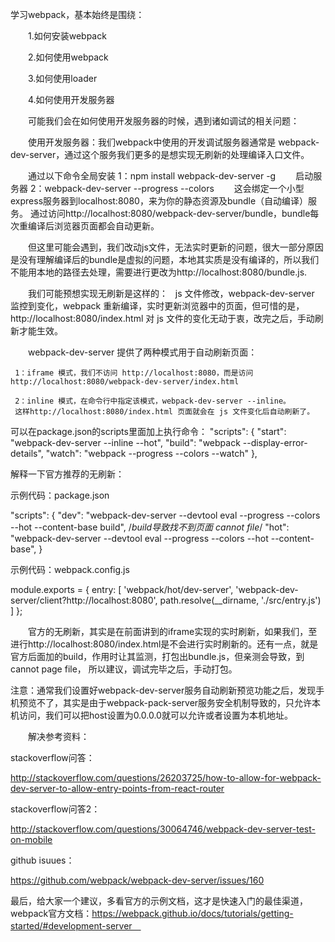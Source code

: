 学习webpack，基本始终是围绕：

　　1.如何安装webpack
  
　　2.如何使用webpack
  
　　3.如何使用loader
  
　　4.如何使用开发服务器
  

　　可能我们会在如何使用开发服务器的时候，遇到诸如调试的相关问题：

　　使用开发服务器：我们webpack中使用的开发调试服务器通常是 webpack-dev-server，通过这个服务我们更多的是想实现无刷新的处理编译入口文件。　

　　通过以下命令全局安装
  	1：npm install webpack-dev-server -g
　　启动服务器
  	2：webpack-dev-server --progress --colors
　　这会绑定一个小型express服务器到localhost:8080，来为你的静态资源及bundle（自动编译）服务。
    通过访问http://localhost:8080/webpack-dev-server/bundle，bundle每次重编译后浏览器页面都会自动更新。

　　但这里可能会遇到，我们改动js文件，无法实时更新的问题，很大一部分原因是没有理解编译后的bundle是虚拟的问题，本地其实质是没有编译的，所以我们不能用本地的路径去处理，需要进行更改为http://localhost:8080/bundle.js.

　　我们可能预想实现无刷新是这样的：
    js 文件修改，webpack-dev-server 监控到变化，webpack 重新编译，实时更新浏览器中的页面，但可惜的是，http://localhost:8080/index.html 对 js 文件的变化无动于衷，改完之后，手动刷新才能生效。

　　webpack-dev-server 提供了两种模式用于自动刷新页面：
  
     1：iframe 模式，我们不访问 http://localhost:8080，而是访问http://localhost:8080/webpack-dev-server/index.html
     
     2：inline 模式，在命令行中指定该模式，webpack-dev-server --inline。
     这样http://localhost:8080/index.html 页面就会在 js 文件变化后自动刷新了。
    

 可以在package.json的scripts里面加上执行命令：
 "scripts": {
    "start": "webpack-dev-server --inline --hot",
    "build": "webpack --display-error-details",
    "watch": "webpack --progress --colors --watch"
  },


解释一下官方推荐的无刷新：

示例代码：package.json

"scripts": {
    "dev": "webpack-dev-server --devtool eval --progress --colors --hot --content-base build",
    /*build导致找不到页面 cannot file*/
    "hot": "webpack-dev-server  --devtool eval --progress --colors --hot --content-base",
  }

示例代码：webpack.config.js

module.exports = {
    entry: [
      'webpack/hot/dev-server',
      'webpack-dev-server/client?http://localhost:8080',
      path.resolve(__dirname, './src/entry.js')
    ]
};

　　官方的无刷新，其实是在前面讲到的iframe实现的实时刷新，如果我们，至进行http://localhost:8080/index.html是不会进行实时刷新的。还有一点，就是官方后面加的build，作用时让其监测，打包出bundle.js，但亲测会导致，到cannot page file， 所以建议，调试完毕之后，手动打包。

   注意：通常我们设置好webpack-dev-server服务自动刷新预览功能之后，发现手机预览不了，其实是由于webpack-pack-server服务安全机制导致的，只允许本机访问，我们可以把host设置为0.0.0.0就可以允许或者设置为本机地址。

　　解决参考资料：
  
stackoverflow问答：

http://stackoverflow.com/questions/26203725/how-to-allow-for-webpack-dev-server-to-allow-entry-points-from-react-router

stackoverflow问答2：

http://stackoverflow.com/questions/30064746/webpack-dev-server-test-on-mobile

github isuues：

https://github.com/webpack/webpack-dev-server/issues/160

最后，给大家一个建议，多看官方的示例文档，这才是快速入门的最佳渠道，webpack官方文档：https://webpack.github.io/docs/tutorials/getting-started/#development-server　
